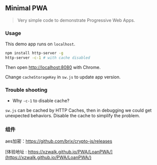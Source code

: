 
Minimal PWA
----

> Very simple code to demonstrate Progressive Web Apps.

### Usage

This demo app runs on `localhost`.

```bash
npm install http-server -g
http-server -c-1 # with cache disabled
```

Then open <http://localhost:8080> with Chrome.

Change `cacheStorageKey` in `sw.js` to update app version.

### Trouble shooting

* Why `-c-1` to disable cache?

`sw.js` can be cached by HTTP Caches, then in debugging we could get unexpected behaviors. Disable the cache to simplify the problem.

### 组件
aes加密：https://github.com/brix/crypto-js/releases

[体验地址 : https://xzwalk.github.io/PWA/LoanPWA/](https://xzwalk.github.io/PWA/LoanPWA/)

